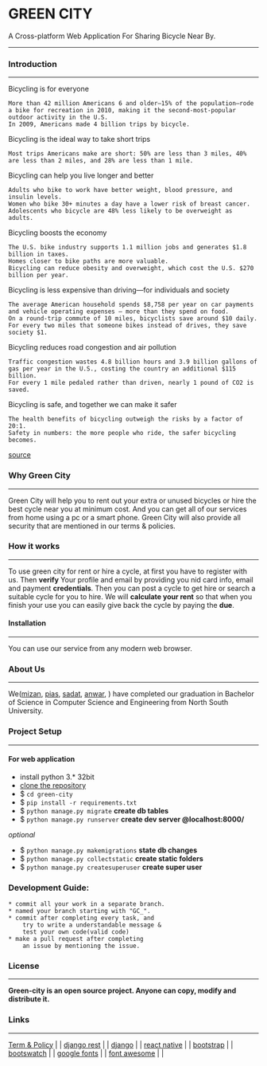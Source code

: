 # GREEN CITY
A Cross-platform Web Application For Sharing Bicycle Near By.

***

### Introduction

***
Bicycling is for everyone

    More than 42 million Americans 6 and older—15% of the population—rode a bike for recreation in 2010, making it the second-most-popular outdoor activity in the U.S.
    In 2009, Americans made 4 billion trips by bicycle.

Bicycling is the ideal way to take short trips

    Most trips Americans make are short: 50% are less than 3 miles, 40% are less than 2 miles, and 28% are less than 1 mile.

Bicycling can help you live longer and better

    Adults who bike to work have better weight, blood pressure, and insulin levels.
    Women who bike 30+ minutes a day have a lower risk of breast cancer.
    Adolescents who bicycle are 48% less likely to be overweight as adults.

Bicycling boosts the economy

    The U.S. bike industry supports 1.1 million jobs and generates $1.8 billion in taxes.
    Homes closer to bike paths are more valuable.
    Bicycling can reduce obesity and overweight, which cost the U.S. $270 billion per year.

Bicycling is less expensive than driving—for individuals and society

    The average American household spends $8,758 per year on car payments and vehicle operating expenses – more than they spend on food.
    On a round-trip commute of 10 miles, bicyclists save around $10 daily.
    For every two miles that someone bikes instead of drives, they save society $1.

Bicycling reduces road congestion and air pollution

    Traffic congestion wastes 4.8 billion hours and 3.9 billion gallons of gas per year in the U.S., costing the country an additional $115 billion.
    For every 1 mile pedaled rather than driven, nearly 1 pound of CO2 is saved.

Bicycling is safe, and together we can make it safer

    The health benefits of bicycling outweigh the risks by a factor of 20:1.
    Safety in numbers: the more people who ride, the safer bicycling becomes.

[source](https://svbcoalition.org/bike-education/why-bicycling-is-important/)

### Why Green City

***
Green City will help you to rent out your extra or unused bicycles 
or hire the best cycle near you at minimum cost. And you can get 
all of our services from home using a pc or a smart phone. Green City 
will also provide all security that are mentioned in our terms & policies.

### How it works  

***
To use green city for rent or hire a cycle, at first you have to register with us.
Then **verify** Your profile and email by providing you nid card info, email and payment **credentials**.
Then you can post a cycle to get hire or search a suitable cycle for you to hire.
We will **calculate your rent** so that when you finish your use you can easily give back the cycle 
by paying the **due**.    

#### Installation

***
You can use our service from any modern web browser.

### About Us

***
We([mizan](https://github.com/MizaN13), [pias](https://github.com/paul-pias), [sadat](https://github.com/Nazmush), [anwar](https://github.com/anwar-ul-azim), ) have completed our graduation in Bachelor of Science in Computer Science and Engineering from North South University.

### Project Setup 

***
#### For web application
* install python 3.* 32bit
* [clone the repository](https://github.com/anwar-ul-azim/green-city.git)
* $ `cd green-city`
* $ `pip install -r requirements.txt`
* $ `python manage.py migrate`  **create db tables**
* $ `python manage.py runserver`  **create dev server @localhost:8000/**

*optional*
* $ `python manage.py makemigrations`  **state db changes**
* $ `python manage.py collectstatic`  **create static folders**
* $ `python manage.py createsuperuser`  **create super user**
    

### Development Guide:
    * commit all your work in a separate branch.
    * named your branch starting with "GC_".
    * commit after completing every task, and 
        try to write a understandable message & 
        test your own code(valid code) 
    * make a pull request after completing 
        an issue by mentioning the issue.


### License

***
**Green-city is an open source project. Anyone can copy, modify and distribute it.**


### Links  

***
[Term & Policy](#) | |
[django rest](https://www.django-rest-framework.org/) | |
[django](https://www.djangoproject.com/) | |
[react native](https://facebook.github.io/react-native/) | |
[bootstrap](https://getbootstrap.com/docs/4.0/getting-started/introduction/) | |
[bootswatch](https://bootswatch.com/) | |
[google fonts](https://fonts.google.com/) | |
[font awesome](https://fontawesome.com/) | |






